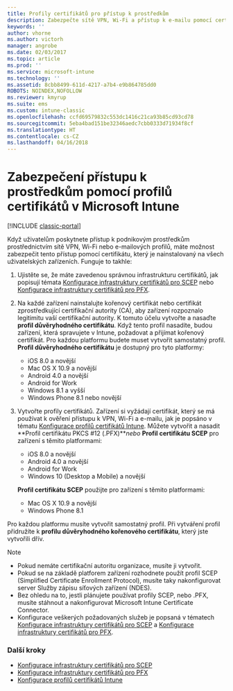 ```yaml
---
title: Profily certifikátů pro přístup k prostředkům
description: Zabezpečte sítě VPN, Wi-Fi a přístup k e-mailu pomocí certifikátu nainstalovaného na každé zařízení uživatele.
keywords: ''
author: vhorne
ms.author: victorh
manager: angrobe
ms.date: 02/03/2017
ms.topic: article
ms.prod: ''
ms.service: microsoft-intune
ms.technology: ''
ms.assetid: 8cbb8499-611d-4217-a7b4-e9b864785dd0
ROBOTS: NOINDEX,NOFOLLOW
ms.reviewer: kmyrup
ms.suite: ems
ms.custom: intune-classic
ms.openlocfilehash: ccfd69579832c553dc1416c21ca93b85cd93cd78
ms.sourcegitcommit: 5eba4bad151be32346aedc7cbb0333d71934f8cf
ms.translationtype: HT
ms.contentlocale: cs-CZ
ms.lasthandoff: 04/16/2018
---
```

# <a name="secure-resource-access-with-certificate-profiles-in-microsoft-intune"></a>Zabezpečení přístupu k prostředkům pomocí profilů certifikátů v Microsoft Intune

[!INCLUDE [classic-portal](../includes/classic-portal.md)]

Když uživatelům poskytnete přístup k podnikovým prostředkům prostřednictvím sítě VPN, Wi-Fi nebo e-mailových profilů, máte možnost zabezpečit tento přístup pomocí certifikátu, který je nainstalovaný na všech uživatelských zařízeních. Funguje to takhle:

1. Ujistěte se, že máte zavedenou správnou infrastrukturu certifikátů, jak popisují témata [Konfigurace infrastruktury certifikátů pro SCEP](configure-certificate-infrastructure-for-scep.md) nebo [Konfigurace infrastruktury certifikátů pro PFX](configure-certificate-infrastructure-for-pfx.md).

2. Na každé zařízení nainstalujte kořenový certifikát nebo certifikát zprostředkující certifikační autority (CA), aby zařízení rozpoznalo legitimitu vaší certifikační autority. K tomuto účelu vytvořte a nasaďte **profil důvěryhodného certifikátu**. Když tento profil nasadíte, budou zařízení, která spravujete v Intune, požadovat a přijímat kořenový certifikát. Pro každou platformu budete muset vytvořit samostatný profil. **Profil důvěryhodného certifikátu** je dostupný pro tyto platformy:
   -  iOS 8.0 a novější
   -  Mac OS X 10.9 a novější
   -  Android 4.0 a novější
   -  Android for Work
   -  Windows 8.1 a vyšší
   -  Windows Phone 8.1 nebo novější

3. Vytvořte profily certifikátů. Zařízení si vyžádají certifikát, který se má používat k ověření přístupu k VPN, Wi-Fi a e-mailu, jak je popsáno v tématu [Konfigurace profilů certifikátů Intune](configure-intune-certificate-profiles.md). Můžete vytvořit a nasadit **Profil certifikátu PKCS #12 (.PFX)***nebo* **Profil certifikátu SCEP** pro zařízení s těmito platformami:

   -  iOS 8.0 a novější
   -  Android 4.0 a novější
   -  Android for Work
   -  Windows 10 (Desktop a Mobile) a novější

   **Profil certifikátu SCEP** použijte pro zařízení s těmito platformami:
    -   Mac OS X 10.9 a novější
    -   Windows Phone 8.1

Pro každou platformu musíte vytvořit samostatný profil. Při vytváření profil přidružíte k **profilu důvěryhodného kořenového certifikátu**, který jste vytvořili dřív.

> [!NOTE]           
> - Pokud nemáte certifikační autoritu organizace, musíte ji vytvořit.
>- Pokud se na základě platforem zařízení rozhodnete použít profil SCEP (Simplified Certificate Enrollment Protocol), musíte taky nakonfigurovat server Služby zápisu síťových zařízení (NDES).
>-  Bez ohledu na to, jestli plánujete používat profily SCEP, nebo .PFX, musíte stáhnout a nakonfigurovat Microsoft Intune Certificate Connector.
>-  Konfigurace veškerých požadovaných služeb je popsaná v tématech [Konfigurace infrastruktury certifikátů pro SCEP](configure-certificate-infrastructure-for-scep.md) a [Konfigurace infrastruktury certifikátů pro PFX](configure-certificate-infrastructure-for-pfx.md).

### <a name="next-steps"></a>Další kroky
- [Konfigurace infrastruktury certifikátů pro SCEP](configure-certificate-infrastructure-for-scep.md)
- [Konfigurace infrastruktury certifikátů pro PFX](configure-certificate-infrastructure-for-pfx.md)
- [Konfigurace profilů certifikátů Intune](configure-intune-certificate-profiles.md)
